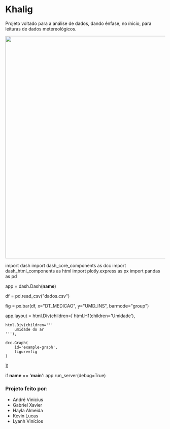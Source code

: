 # Khalig

Projeto voltado para a análise de dados, dando ênfase, no ínicio, para leituras de dados metereológicos.

<div align="center">
<img src="https://user-images.githubusercontent.com/93950853/140828507-f2764517-2752-4580-8dbd-7ef7852b44f3.png" width="700px" />
</div>

import dash
import dash_core_components as dcc
import dash_html_components as html
import plotly.express as px
import pandas as pd

app = dash.Dash(__name__)

df = pd.read_csv("dados.csv")

fig = px.bar(df, x="DT_MEDICAO", y="UMD_INS", barmode="group")

app.layout = html.Div(children=[
    html.H1(children='Umidade'),

    html.Div(children='''
        umidade do ar
    '''),

    dcc.Graph(
        id='example-graph',
        figure=fig
    )
])

if __name__ == '__main__':
    app.run_server(debug=True)


### Projeto feito por:

* André Vinicius
* Gabriel Xavier
* Hayla Almeida
* Kevin Lucas
* Lyanh Vinícios
